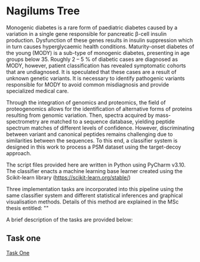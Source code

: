 # **Nagilums Tree**

Monogenic diabetes is a rare form of paediatric diabetes caused by a variation in a single gene responsible for pancreatic β-cell insulin production. Dysfunction of 
these genes results in insulin suppression which in turn causes hyperglycaemic health conditions. Maturity-onset diabetes of the young (MODY) is a sub-type of monogenic 
diabetes, presenting in age groups below 35. Roughly 2 – 5 % of diabetic cases are diagnosed as MODY, however, patient classification has revealed symptomatic cohorts that are undiagnosed. 
It is speculated that these cases are a result of unknown genetic variants. It is necessary to identify pathogenic variants responsible for MODY to avoid common misdiagnosis and provide specialized medical care.

Through the integration of genomics and proteomics, the field of proteogenomics allows for the identification of alternative forms of proteins resulting from genomic variation. Then, spectra acquired by mass-spectrometry are matched to a sequence database, yielding peptide spectrum matches of different levels of confidence. However, discriminating between variant and canonical peptides remains challenging due to similarities between the sequences.
To this end, a classifier system is designed in this work to process a PSM dataset using the target-decoy approach.

The script files provided here are written in Python using PyCharm v3.10. 
The classifier enacts a machine learning base learner created using the Scikit-learn library (https://scikit-learn.org/stable/) 

Three implementation tasks are incorporated into this pipeline using the same classifier system and different statistical inferences and graphical visualisation methods. Details of this method are explained in the MSc thesis entitled: ""

A brief description of the tasks are provided below:

## **Task one** 

[Task One]()

